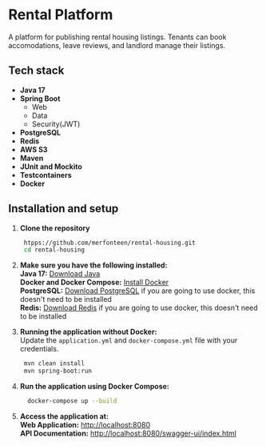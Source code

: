 # Rental Platform

A platform for publishing rental housing listings. Tenants can book accomodations, leave reviews, and landlord manage their listings.

## Tech stack

- **Java 17**
- **Spring Boot**
  - Web
  - Data
  - Security(JWT)
- **PostgreSQL**
- **Redis**
- **AWS S3**
- **Maven**
- **JUnit and Mockito**
- **Testcontainers**
- **Docker**

## Installation and setup

1. **Clone the repository**
   ```bash
    htpps://github.com/merfonteen/rental-housing.git
    cd rental-housing
   ````
2. **Make sure you have the following installed:**  
   **Java 17:** [Download Java](https://www.oracle.com/java/technologies/javase/jdk17-archive-downloads.html)  
   **Docker and Docker Compose:** [Install Docker](https://www.docker.com/get-started/)  
   **PostgreSQL:** [Download PostgreSQL](https://www.postgresql.org/) if you are going to use docker, this doesn't need to be installed  
   **Redis:** [Download Redis](https://redis.io/) if you are going to use docker, this doesn't need to be installed  

4. **Running the application without Docker:**    
   Update the `application.yml` and `docker-compose.yml` file with your credentials.
   ```bash
    mvn clean install
    mvn spring-boot:run
   ````

5. **Run the application using Docker Compose:**
   ````bash
     docker-compose up --build
   ````

6. **Access the application at:**  
   **Web Application:** [http://localhost:8080](http://localhost:8080)  
   **API Documentation:** [http://localhost:8080/swagger-ui/index.html](http://localhost:8080/swagger-ui.html)





   
